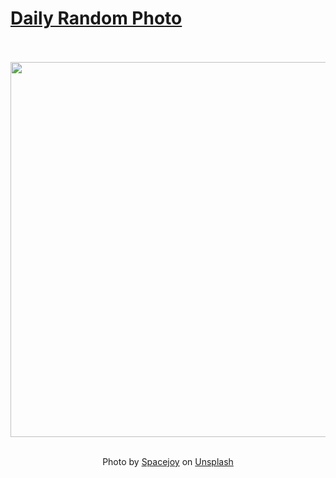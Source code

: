 # [Daily Random Photo](https://www.dailyrandomphoto.com/)

<div align="center">
  <br>
  <br>
  <a href="https://www.dailyrandomphoto.com/p/2021/2021-12-31/"><img src="https://images.unsplash.com/photo-1616046913255-344e75b5a21d?crop=entropy&cs=tinysrgb&fit=max&fm=jpg&ixid=Mnw3NzUwOHwwfDF8cmFuZG9tfHx8fHx8fHx8MTY0MDkxMDA3OA&ixlib=rb-1.2.1&q=80&w=1080" width="600px"></a>
  <br>
  <br>
  <p class="has-text-grey">Photo by <a href="https://unsplash.com/@spacejoy?utm_source=Daily%20Random%20Photo&amp;utm_medium=referral" target="_blank" rel="noopener noreferrer">Spacejoy</a> on <a href="https://unsplash.com/photos/_b3Y5rHrc9o?utm_source=Daily%20Random%20Photo&amp;utm_medium=referral" target="_blank" rel="noopener noreferrer">Unsplash</a></p>
</div>
